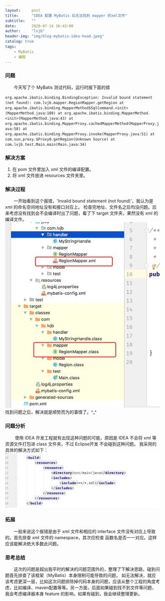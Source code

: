 ```yaml
---
layout:     post
title:      "IDEA 配置 MyBatis 后无法找到 mapper 的xml文件"
subtitle:   ""
date:       2020-07-14 16:43:00
author:     "lvjb"
header-img: "img/blog-mybatis-idea-head.jpeg"
catalog: true
tags:
    - MyBatis
    - 编程
---
```


### 问题

&emsp;&emsp;今天写了个 MyBatis 测试代码，运行时报下面的错

`org.apache.ibatis.binding.BindingException: Invalid bound statement (not found): com.lvjb.mapper.RegionMapper.getRegion
 	at org.apache.ibatis.binding.MapperMethod$SqlCommand.<init>(MapperMethod.java:189)
 	at org.apache.ibatis.binding.MapperMethod.<init>(MapperMethod.java:43)
 	at org.apache.ibatis.binding.MapperProxy.cachedMapperMethod(MapperProxy.java:58)
 	at org.apache.ibatis.binding.MapperProxy.invoke(MapperProxy.java:51)
 	at com.sun.proxy.$Proxy0.getRegion(Unknown Source)
 at com.lvjb.test.Main.main(Main.java:34)`
    
### 解决方案

1. 在 pom 文件里加入 xml 文件的编译配置。
2. 将 xml 文件放进 resources 文件夹里。
    
### 解决过程

&emsp;&emsp;一开始看到这个报错，'Invalid bound statement (not found)'，我认为是 xml 的命名空间地址没有和接口对应上。
检查完地址、文件名之后均没问题。后来考虑没有找到会不会编译时出了问题，看了下 target 文件夹，果然没有 xml 的编译文件。
 ![](../img/in-post/post-idea-mybatis/post-mybatis-no-xml.png)
找到问题之后，解决就是顺势而为的事情了。^_^
 
### 问题分析
&emsp;&emsp; 使用 IDEA 开发工程就有出现这种问题的可能，原因是 IDEA 不会将 xml 等资源文件打包进 class 文件夹，不过 Eclipse开发
不会碰到这种问题。
我采用的具体的解决方式如下：
 ![](../img/in-post/post-idea-mybatis/post-mybatis-pom-build.jpg)
 
### 拓展
&emsp;&emsp;一般来说这个报错是由于 xml 文件和相应的 interface 文件没有对应上导致的。首先排查 xml 文件的 namespace，其次应检查
函数名是否一一对应。这样应该能解决绝大多数此问题。

### 思考总结
&emsp;&emsp;这次的问题是超出我平时的解决的问题范围外的，整理了下解决思路，碰到问题首先排查了该框架（MyBatis）本身限制可能导致的问题，
如无法解决，就应该考虑更深一层，比如这次问题排除掉代码本身的问题，应该从整个工程的角度考虑，比如编译、maven配置等等。另一方面，后面如果碰到找不到文件等问题，
我会考虑编译器本身 feature 的影响，如果有碰到，我会继续整理更新。

 
 





